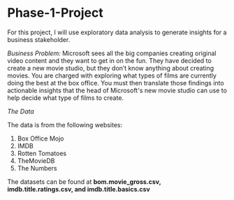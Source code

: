 # Phase-1-Project
For this project, I will use exploratory data analysis to generate insights for a business stakeholder.

*Business Problem:*
Microsoft sees all the big companies creating original video content and they want to get in on the fun. They have decided to create a new movie studio, but they don’t know anything about creating movies. You are charged with exploring what types of films are currently doing the best at the box office. You must then translate those findings into actionable insights that the head of Microsoft's new movie studio can use to help decide what type of films to create.

*The Data*

The data is from the following websites:

1. Box Office Mojo
2. IMDB
3. Rotten Tomatoes
4. TheMovieDB 
5. The Numbers

The datasets can be found at **bom.movie_gross.csv, imdb.title.ratings.csv, and imdb.title.basics.csv**
